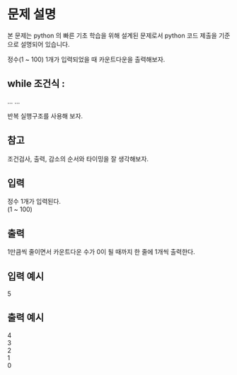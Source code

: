 # 문제 설명

본 문제는 python 의 빠른 기초 학습을 위해 설계된 문제로서 python 코드 제출을 기준으로 설명되어 있습니다.

정수(1 ~ 100) 1개가 입력되었을 때 카운트다운을 출력해보자.

## while 조건식 :

...
...

반복 실행구조를 사용해 보자.

## 참고

조건검사, 출력, 감소의 순서와 타이밍을 잘 생각해보자.

## 입력

정수 1개가 입력된다.  
(1 ~ 100)

## 출력

1만큼씩 줄이면서 카운트다운 수가 0이 될 때까지 한 줄에 1개씩 출력한다.

## 입력 예시

5

## 출력 예시

4  
3  
2  
1  
0
